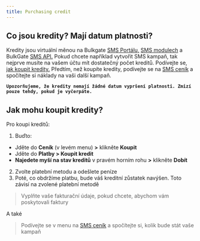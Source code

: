 ```yaml
---
title: Purchasing credit 
---
```


## Co jsou kredity? Mají datum platnosti?
Kredity jsou virtuální měnou na Bulkgate [SMS Portálu,](https://www.bulkgate.com/cs/sms-portal-cs/) [SMS modulech](https://www.bulkgate.com/cs/sms-modul/) a BulkGate [SMS API.](https://www.bulkgate.com/cs/vyvojari/sms-api/) Pokud chcete například vytvořit SMS kampaň, tak nejprve musíte na vašem účtu mít dostatečný počet kreditů. Podívejte se, [jak koupit kredity.](#jak-mohu-koupit-kredity) Předtím, než koupíte kredity, podívejte se na [SMS ceník](using-price-list.md#jak-mohu-používat-ceník) a spočítejte si náklady na vaši další kampaň.

**`Upozorňujeme, že kredity nemají žádné datum vypršení platnosti. Zmizí pouze tehdy, pokud je vyčerpáte.`**

## Jak mohu koupit kredity?
Pro koupi kreditů:
1. Buďto:
- Jděte do **Ceník** (v levém menu) **>** klikněte **Koupit** 
- Jděte do **Platby > Koupit kredit** 
- **Najedete myší na stav kreditů** v pravém horním rohu **>** klikněte **Dobít**
2.	Zvolte platební metodu a odešlete peníze
3.	Poté, co obdržíme platbu, bude váš kreditní zůstatek navýšen. Toto závisí na zvolené platební metodě

>Vyplňte vaše fakturační údaje, pokud chcete, abychom vám poskytovali faktury

A také

>Podívejte se v menu na [SMS ceník](using-price-list.md#jak-mohu-používat-ceník) a spočítejte si, kolik bude stát vaše kampaň

